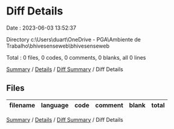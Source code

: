 # Diff Details

Date : 2023-06-03 13:52:37

Directory c:\\Users\\duart\\OneDrive - PGA\\Ambiente de Trabalho\\bhivesenseweb\\bhivesenseweb

Total : 0 files,  0 codes, 0 comments, 0 blanks, all 0 lines

[Summary](results.md) / [Details](details.md) / [Diff Summary](diff.md) / Diff Details

## Files
| filename | language | code | comment | blank | total |
| :--- | :--- | ---: | ---: | ---: | ---: |

[Summary](results.md) / [Details](details.md) / [Diff Summary](diff.md) / Diff Details